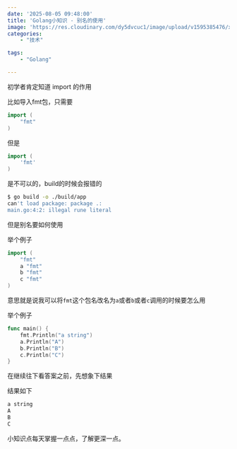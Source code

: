 ```yaml
---
date: '2025-08-05 09:48:00'
title: 'Golang小知识 - 别名的使用'
image: 'https://res.cloudinary.com/dy5dvcuc1/image/upload/v1595385476/xiaorongmao/golang.jpg'
categories:
    - "技术"

tags:
    - "Golang"

---
```


初学者肯定知道 import 的作用

比如导入fmt包，只需要

```go
import (
	"fmt"
)
```

但是

```go
import (
	'fmt'
)
```

是不可以的，build的时候会报错的

```bash
$ go build -o ./build/app
can't load package: package .:
main.go:4:2: illegal rune literal
```

但是别名要如何使用

举个例子

```go
import (
	"fmt"
	a "fmt"
	b "fmt"
	c "fmt"
)
```

意思就是说我可以将`fmt`这个包名改名为`a`或者`b`或者`c`调用的时候要怎么用

举个例子

```go
func main() {
	fmt.Println("a string")
	a.Println("A")
	b.Println("B")
	c.Println("C")
}
```

在继续往下看答案之前，先想象下结果

结果如下

```bash
a string
A
B
C
```

小知识点每天掌握一点点，了解更深一点。
